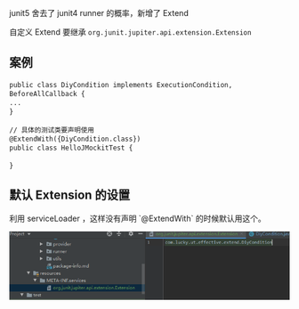 junit5 舍去了 junit4 runner 的概率，新增了 Extend

自定义 Extend 要继承 `org.junit.jupiter.api.extension.Extension`

## 案例

```
public class DiyCondition implements ExecutionCondition, BeforeAllCallback {
...
}

// 具体的测试类要声明使用
@ExtendWith({DiyCondition.class})
public class HelloJMockitTest {

}
```

## 默认 Extension 的设置

利用 serviceLoader ，这样没有声明 \`@ExtendWith\` 的时候默认用这个。

![](/assets/junit/junit5-extend-serviceLoad.png)

